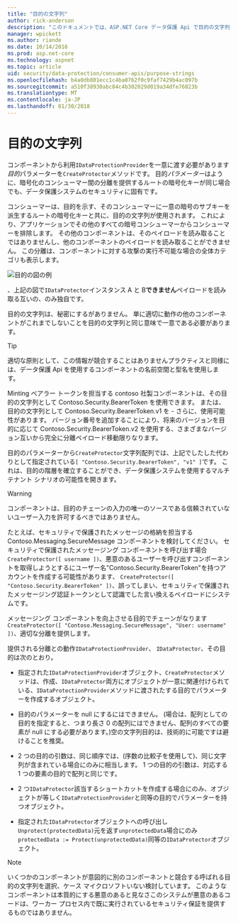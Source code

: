 ```yaml
---
title: "目的の文字列"
author: rick-anderson
description: "このドキュメントでは、ASP.NET Core データ保護 Api で目的の文字列を使用する方法について説明します。"
manager: wpickett
ms.author: riande
ms.date: 10/14/2016
ms.prod: asp.net-core
ms.technology: aspnet
ms.topic: article
uid: security/data-protection/consumer-apis/purpose-strings
ms.openlocfilehash: b4a0db801ecc1c4ba0762f0c9faf7429b4ac097b
ms.sourcegitcommit: a510f38930abc84c4b302029d019a34dfe76823b
ms.translationtype: MT
ms.contentlocale: ja-JP
ms.lasthandoff: 01/30/2018
---
```

# <a name="purpose-strings"></a>目的の文字列

<a name="data-protection-consumer-apis-purposes"></a>

コンポーネントから利用`IDataProtectionProvider`を一意に渡す必要があります*目的*パラメーターを`CreateProtector`メソッドです。 目的*パラメーター*はように、暗号化のコンシューマー間の分離を提供するルートの暗号化キーが同じ場合でも、データ保護システムのセキュリティに固有です。

コンシューマーは、目的を示す、そのコンシューマーに一意の暗号のサブキーを派生するルートの暗号化キーと共に、目的の文字列が使用されます。 これにより、アプリケーションでその他のすべての暗号コンシューマーからコンシューマーを排除します。 その他のコンポーネントは、そのペイロードを読み取ることではありませんし、他のコンポーネントのペイロードを読み取ることができません。 この分離は、コンポーネントに対する攻撃の実行不可能な場合の全体カテゴリも表示します。

![目的の図の例](purpose-strings/_static/purposes.png)

、上記の図で`IDataProtector`インスタンス A と B**できません**ペイロードを読み取る互いの、のみ独自です。

目的の文字列は、秘密にするがありません。 単に適切に動作の他のコンポーネントがこれまでしないことを目的の文字列と同じ意味で一意である必要があります。

>[!TIP]
> 適切な原則として、この情報が競合することはありませんプラクティスと同様には、データ保護 Api を使用するコンポーネントの名前空間と型名を使用します。
>
>Minting ベアラー トークンを担当する contoso 社製コンポーネントは、その目的の文字列として Contoso.Security.BearerToken を使用できます。 または、目的の文字列として Contoso.Security.BearerToken.v1 を - さらに、使用可能性があります。 バージョン番号を追加することにより、将来のバージョンを目的に応じて Contoso.Security.BearerToken.v2 を使用する、さまざまなバージョン互いから完全に分離ペイロード移動限りなります。

目的のパラメーターから`CreateProtector`文字列配列では、上記でしたした代わりとして指定されている`[ "Contoso.Security.BearerToken", "v1" ]`です。 これは、目的の階層を確立することができ、データ保護システムを使用するマルチ テナント シナリオの可能性を開きます。

<a name="data-protection-contoso-purpose"></a>

>[!WARNING]
> コンポーネントは、目的のチェーンの入力の唯一のソースである信頼されていないユーザー入力を許可するべきではありません。
>
>たとえば、セキュリティで保護されたメッセージの格納を担当する Contoso.Messaging.SecureMessage コンポーネントを検討してください。 セキュリティで保護されたメッセージング コンポーネントを呼び出す場合`CreateProtector([ username ])`、悪意のあるユーザーを呼び出すコンポーネントを取得しようとするにユーザー名"Contoso.Security.BearerToken"を持つアカウントを作成する可能性があります、 `CreateProtector([ "Contoso.Security.BearerToken" ])`、誤ってしまい、セキュリティで保護されたメッセージング認証トークンとして認識でした言い換えるペイロードにシステムです。
>
>メッセージング コンポーネントを向上させる目的でチェーンがなります`CreateProtector([ "Contoso.Messaging.SecureMessage", "User: username" ])`、適切な分離を提供します。

提供される分離との動作`IDataProtectionProvider`、 `IDataProtector`、その目的は次のとおり。

* 指定された`IDataProtectionProvider`オブジェクト、`CreateProtector`メソッドは、作成、`IDataProtector`両方にオブジェクトが一意に関連付けられている、`IDataProtectionProvider`メソッドに渡されたする目的でパラメーターを作成するオブジェクト。

* 目的のパラメーターを null にするにはできません。 (場合は、配列としての目的を指定すると、つまり長さ 0 の配列にはできません、配列のすべての要素が null にする必要があります。)空の文字列目的は、技術的に可能ですは避けることを推奨。

* 2 つの目的の引数は、同じ順序では、(序数の比較子を使用して)、同じ文字列が含まれている場合にのみに相当します。 1 つの目的の引数は、対応する 1 つの要素の目的で配列と同じです。

* 2 つ`IDataProtector`該当するショートカットを作成する場合にのみ、オブジェクトが等しく`IDataProtectionProvider`と同等の目的でパラメーターを持つオブジェクト。

* 指定された`IDataProtector`オブジェクトへの呼び出し`Unprotect(protectedData)`元を返す`unprotectedData`場合にのみ`protectedData := Protect(unprotectedData)`同等の`IDataProtector`オブジェクト。

> [!NOTE]
> いくつかのコンポーネントが意図的に別のコンポーネントと競合する呼ばれる目的の文字列を選択、ケース マイクロソフトいない検討しています。 このようなコンポーネントは本質的にする悪意のあると見なさこのシステムが悪意のあるコードは、ワーカー プロセス内で既に実行されているセキュリティ保証を提供するものではありません。
